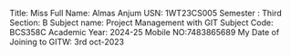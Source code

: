 Title: Miss
Full Name: Almas Anjum
USN: 1WT23CS005
Semester : Third
Section: B
Subject name: Project Management with GIT
Subject Code: BCS358C
Academic Year: 2024-25
Mobile NO:7483865689
My Date of Joining to GITW: 3rd oct-2023
